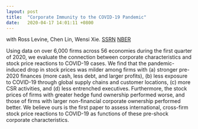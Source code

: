 ```yaml
---
layout: post
title:  "Corporate Immunity to the COVID-19 Pandemic"
date:   2020-04-17 14:01:11 +0800
---
```

with Ross Levine, Chen Lin, Wensi Xie. <a class='icon-ext-link' href='https://papers.ssrn.com/sol3/papers.cfm?abstract_id=3578585' target="_blank">SSRN</a> <a class='icon-ext-link' href='https://www.nber.org/papers/w27055' target="_blank">NBER</a>

Using data on over 6,000 firms across 56 economies during the first quarter of 2020, we evaluate the connection between corporate characteristics and stock price reactions to COVID-19 cases. We find that the pandemic-induced drop in stock prices was milder among firms with (a) stronger pre-2020 finances (more cash, less debt, and larger profits), (b) less exposure to COVID-19 through global supply chains and customer locations, (c) more CSR activities, and (d) less entrenched executives. Furthermore, the stock prices of firms with greater hedge fund ownership performed worse, and those of firms with larger non-financial corporate ownership performed better. We believe ours is the first paper to assess international, cross-firm stock price reactions to COVID-19 as functions of these pre-shock corporate characteristics.